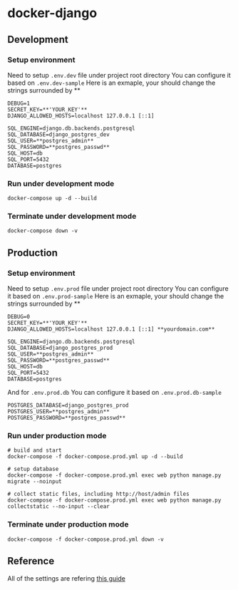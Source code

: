 # docker-django

## Development

### Setup environment
Need to setup `.env.dev` file under project root directory
You can configure it based on `.env.dev-sample`
Here is an exmaple, your should change the strings surrounded by \*\*
```
DEBUG=1
SECRET_KEY=**'YOUR_KEY'**
DJANGO_ALLOWED_HOSTS=localhost 127.0.0.1 [::1]

SQL_ENGINE=django.db.backends.postgresql
SQL_DATABASE=django_postgres_dev
SQL_USER=**postgres_admin**
SQL_PASSWORD=**postgres_passwd**
SQL_HOST=db
SQL_PORT=5432
DATABASE=postgres
```


### Run under development mode
```
docker-compose up -d --build
```

### Terminate under development mode
```
docker-compose down -v
```

## Production


### Setup environment
Need to setup `.env.prod` file under project root directory
You can configure it based on `.env.prod-sample`
Here is an exmaple, your should change the strings surrounded by \*\*
```
DEBUG=0
SECRET_KEY=**'YOUR_KEY'**
DJANGO_ALLOWED_HOSTS=localhost 127.0.0.1 [::1] **yourdomain.com**

SQL_ENGINE=django.db.backends.postgresql
SQL_DATABASE=django_postgres_prod
SQL_USER=**postgres_admin**
SQL_PASSWORD=**postgres_passwd**
SQL_HOST=db
SQL_PORT=5432
DATABASE=postgres
```

And for `.env.prod.db`
You can configure it based on `.env.prod.db-sample`
```
POSTGRES_DATABASE=django_postgres_prod
POSTGRES_USER=**postgres_admin**
POSTGRES_PASSWORD=**postgres_passwd**
```

### Run under production mode
```
# build and start
docker-compose -f docker-compose.prod.yml up -d --build

# setup database
docker-compose -f docker-compose.prod.yml exec web python manage.py migrate --noinput

# collect static files, including http://host/admin files
docker-compose -f docker-compose.prod.yml exec web python manage.py collectstatic --no-input --clear
```

### Terminate under production mode
```
docker-compose -f docker-compose.prod.yml down -v
```

## Reference
All of the settings are refering [this guide](https://testdriven.io/blog/dockerizing-django-with-postgres-gunicorn-and-nginx/)